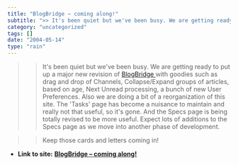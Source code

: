 ```yaml
---
title: "BlogBridge – coming along!"
subtitle: ">> It's been quiet but we've been busy. We are getting ready to put up a major"
category: "uncategorized"
tags: []
date: "2004-05-14"
type: "rain"
---
```

>>

>> It's been quiet but we've been busy. We are getting ready to put up a major
new revision of [BlogBridge ](<http://www.blogbridge.com>)with goodies such as
drag and drop of Channels, Collapse/Expand groups of articles, based on age,
Next Unread processing, a bunch of new User Preferences. Also we are doing a
bit of a reorganization of this site. The 'Tasks' page has become a nuisance
to maintain and really not that useful, so it's gone. And the Specs page is
being totally revised to be more useful. Expect lots of additions to the Specs
page as we move into another phase of development.

>>

>> Keep those cards and letters coming in!


* **Link to site:** **[BlogBridge – coming along!](None)**